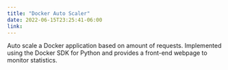```yaml
---
title: "Docker Auto Scaler"
date: 2022-06-15T23:25:41-06:00
link: 
---
```

Auto scale a Docker application based on amount of requests. Implemented using the Docker SDK for 
Python and provides a front-end webpage to monitor statistics.

